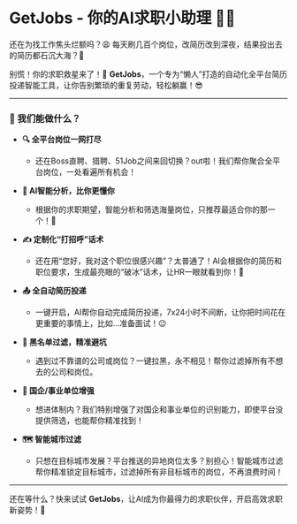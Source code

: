 # GetJobs - 你的AI求职小助理 🤖✨

还在为找工作焦头烂额吗？😩 每天刷几百个岗位，改简历改到深夜，结果投出去的简历都石沉大海？🌊

别慌！你的求职救星来了！🚀 **GetJobs**，一个专为“懒人”打造的自动化全平台简历投递智能工具，让你告别繁琐的重复劳动，轻松躺赢！😎

---

### 🌟 我们能做什么？

-   **🔍 全平台岗位一网打尽**
    -   还在Boss直聘、猎聘、51Job之间来回切换？out啦！我们帮你聚合全平台岗位，一处看遍所有机会！

-   **🧠 AI智能分析，比你更懂你**
    -   根据你的求职期望，智能分析和筛选海量岗位，只推荐最适合你的那一个！🎯

-   **✍️ 定制化“打招呼”话术**
    -   还在用“您好，我对这个职位很感兴趣”？太普通了！AI会根据你的简历和职位要求，生成最亮眼的“破冰”话术，让HR一眼就看到你！🤩

-   **📤 全自动简历投递**
    -   一键开启，AI帮你自动完成简历投递，7x24小时不间断，让你把时间花在更重要的事情上，比如...准备面试！😉

-   **🚫 黑名单过滤，精准避坑**
    -   遇到过不靠谱的公司或岗位？一键拉黑，永不相见！帮你过滤掉所有不想去的公司和岗位。

-   **🏢 国企/事业单位增强**
    -   想进体制内？我们特别增强了对国企和事业单位的识别能力，即使平台没提供筛选，也能帮你精准找到！

-   **🗺️ 智能城市过滤**
    -   只想在目标城市发展？平台推送的异地岗位太多？别担心！智能城市过滤帮你精准锁定目标城市，过滤掉所有非目标城市的岗位，不再浪费时间！

---

还在等什么？快来试试 **GetJobs**，让AI成为你最得力的求职伙伴，开启高效求职新姿势！💪
